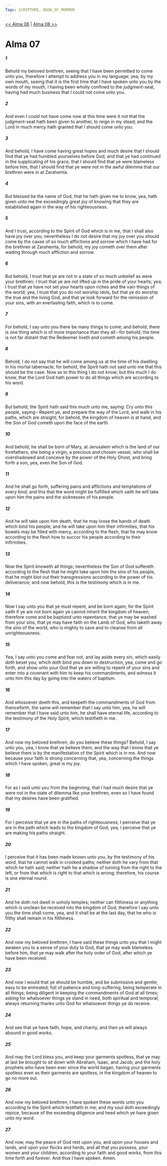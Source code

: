 ```yaml
---
Tags: SCRIPTURE, BOOK_OF_MORMON
---
```


[<< Alma 06](BOOK_OF_MORMON/09_Alma/Alma_06.md) | [Alma 08 >>](BOOK_OF_MORMON/09_Alma/Alma_08.md)

# Alma 07

##### 1

Behold my beloved brethren, seeing that I have been permitted to come unto you, therefore I attempt to address you in my language; yea, by my own mouth, seeing that it is the first time that I have spoken unto you by the words of my mouth, I having been wholly confined to the judgment-seat, having had much business that I could not come unto you.

##### 2

And even I could not have come now at this time were it not that the judgment-seat hath been given to another, to reign in my stead; and the Lord in much mercy hath granted that I should come unto you.

##### 3

And behold, I have come having great hopes and much desire that I should find that ye had humbled yourselves before God, and that ye had continued in the supplicating of his grace, that I should find that ye were blameless before him, that I should find that ye were not in the awful dilemma that our brethren were in at Zarahemla.

##### 4

But blessed be the name of God, that he hath given me to know, yea, hath given unto me the exceedingly great joy of knowing that they are established again in the way of his righteousness.

##### 5

And I trust, according to the Spirit of God which is in me, that I shall also have joy over you; nevertheless I do not desire that my joy over you should come by the cause of so much afflictions and sorrow which I have had for the brethren at Zarahemla, for behold, my joy cometh over them after wading through much affliction and sorrow.

##### 6

But behold, I trust that ye are not in a state of so much unbelief as were your brethren; I trust that ye are not lifted up in the pride of your hearts; yea, I trust that ye have not set your hearts upon riches and the vain things of the world; yea, I trust that you do not worship idols, but that ye do worship the true and the living God, and that ye look forward for the remission of your sins, with an everlasting faith, which is to come.

##### 7

For behold, I say unto you there be many things to come; and behold, there is one thing which is of more importance than they all--for behold, the time is not far distant that the Redeemer liveth and cometh among his people.

##### 8

Behold, I do not say that he will come among us at the time of his dwelling in his mortal tabernacle; for behold, the Spirit hath not said unto me that this should be the case. Now as to this thing I do not know; but this much I do know, that the Lord God hath power to do all things which are according to his word.

##### 9

But behold, the Spirit hath said this much unto me, saying: Cry unto this people, saying--Repent ye, and prepare the way of the Lord, and walk in his paths, which are straight; for behold, the kingdom of heaven is at hand, and the Son of God cometh upon the face of the earth.

##### 10

And behold, he shall be born of Mary, at Jerusalem which is the land of our forefathers, she being a virgin, a precious and chosen vessel, who shall be overshadowed and conceive by the power of the Holy Ghost, and bring forth a son, yea, even the Son of God.

##### 11

And he shall go forth, suffering pains and afflictions and temptations of every kind; and this that the word might be fulfilled which saith he will take upon him the pains and the sicknesses of his people.

##### 12

And he will take upon him death, that he may loose the bands of death which bind his people; and he will take upon him their infirmities, that his bowels may be filled with mercy, according to the flesh, that he may know according to the flesh how to succor his people according to their infirmities.

##### 13

Now the Spirit knoweth all things; nevertheless the Son of God suffereth according to the flesh that he might take upon him the sins of his people, that he might blot out their transgressions according to the power of his deliverance; and now behold, this is the testimony which is in me.

##### 14

Now I say unto you that ye must repent, and be born again; for the Spirit saith if ye are not born again ye cannot inherit the kingdom of heaven; therefore come and be baptized unto repentance, that ye may be washed from your sins, that ye may have faith on the Lamb of God, who taketh away the sins of the world, who is mighty to save and to cleanse from all unrighteousness.

##### 15

Yea, I say unto you come and fear not, and lay aside every sin, which easily doth beset you, which doth bind you down to destruction, yea, come and go forth, and show unto your God that ye are willing to repent of your sins and enter into a covenant with him to keep his commandments, and witness it unto him this day by going into the waters of baptism.

##### 16

And whosoever doeth this, and keepeth the commandments of God from thenceforth, the same will remember that I say unto him, yea, he will remember that I have said unto him, he shall have eternal life, according to the testimony of the Holy Spirit, which testifieth in me.

##### 17

And now my beloved brethren, do you believe these things? Behold, I say unto you, yea, I know that ye believe them; and the way that I know that ye believe them is by the manifestation of the Spirit which is in me. And now because your faith is strong concerning that, yea, concerning the things which I have spoken, great is my joy.

##### 18

For as I said unto you from the beginning, that I had much desire that ye were not in the state of dilemma like your brethren, even so I have found that my desires have been gratified.

##### 19

For I perceive that ye are in the paths of righteousness; I perceive that ye are in the path which leads to the kingdom of God; yea, I perceive that ye are making his paths straight.

##### 20

I perceive that it has been made known unto you, by the testimony of his word, that he cannot walk in crooked paths; neither doth he vary from that which he hath said; neither hath he a shadow of turning from the right to the left, or from that which is right to that which is wrong; therefore, his course is one eternal round.

##### 21

And he doth not dwell in unholy temples; neither can filthiness or anything which is unclean be received into the kingdom of God; therefore I say unto you the time shall come, yea, and it shall be at the last day, that he who is filthy shall remain in his filthiness.

##### 22

And now my beloved brethren, I have said these things unto you that I might awaken you to a sense of your duty to God, that ye may walk blameless before him, that ye may walk after the holy order of God, after which ye have been received.

##### 23

And now I would that ye should be humble, and be submissive and gentle; easy to be entreated; full of patience and long-suffering; being temperate in all things; being diligent in keeping the commandments of God at all times; asking for whatsoever things ye stand in need, both spiritual and temporal; always returning thanks unto God for whatsoever things ye do receive.

##### 24

And see that ye have faith, hope, and charity, and then ye will always abound in good works.

##### 25

And may the Lord bless you, and keep your garments spotless, that ye may at last be brought to sit down with Abraham, Isaac, and Jacob, and the holy prophets who have been ever since the world began, having your garments spotless even as their garments are spotless, in the kingdom of heaven to go no more out.

##### 26

And now my beloved brethren, I have spoken these words unto you according to the Spirit which testifieth in me; and my soul doth exceedingly rejoice, because of the exceeding diligence and heed which ye have given unto my word.

##### 27

And now, may the peace of God rest upon you, and upon your houses and lands, and upon your flocks and herds, and all that you possess, your women and your children, according to your faith and good works, from this time forth and forever. And thus I have spoken. Amen.
